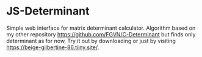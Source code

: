 # JS-Determinant
Simple web interface for matrix determinant calculator. Algorithm based on my other repository https://github.com/FGVN/C-Determinant but finds only determinant as for now, Try it out by downloading or just by visiting https://beige-gilbertine-86.tiiny.site/.
